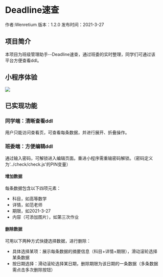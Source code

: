 # Deadline速查

作者:Wenretium
版本：1.2.0
发布时间：2021-3-27

## 项目简介
本项目为班级管理助手--Deadline速查，通过班委的实时整理，同学们可通过该平台方便查看ddl。

## 小程序体验
![]('README_imgs/ddl速查.jpg')

## 已实现功能

### 同学端：清晰查看ddl
用户只能访问查看页，可查看每条数据，并进行展开、折叠操作。

### 班委端：方便编辑ddl
通过输入密码，可解锁进入编辑页面。重进小程序需重输密码解锁。（密码定义为'../check/check.js'的PIN变量）
#### 增加数据
每条数据包含以下四项元素：
+ 科目，如高等数学
+ 详情，如范老师
+ 期限，如2021-3-27
+ 内容（可添加图片），如第三次作业
#### 删除数据
可用以下两种方式快捷选择数据，进行删除：
+ 具体选择某项：展示每条数据的摘要信息（科目+详情+期限），滑动滚轮选择某条数据
+ 按日期选择：滑动滚轮选择某日期，删除期限为该日期的一条数据（多条数据需点击多次删除按钮）

